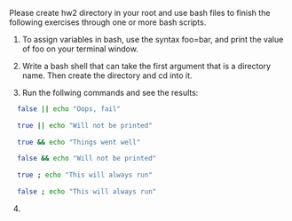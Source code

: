 Please create hw2 directory in your root and use bash files to finish the following exercises through one or more bash scripts.

1. To assign variables in bash, use the syntax foo=bar, and print the value of foo on your terminal window.

2. Write a bash shell that can take the first argument that is a directory name. Then create the directory and cd into it.

3. Run the follwing commands and see the results:
```bash
  false || echo "Oops, fail"
  
  true || echo "Will not be printed"
  
  true && echo "Things went well"
  
  false && echo "Will not be printed"
  
  true ; echo "This will always run"
  
  false ; echo "This will always run"
```
  
4. 
